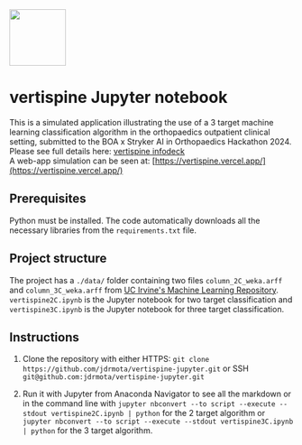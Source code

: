 <img src="https://mediknothealth.web.app/imgs/vertispine-icon.png" width="100px"/>

# vertispine Jupyter notebook
This is a simulated application illustrating the use of a 3 target machine learning classification algorithm in the orthopaedics outpatient clinical setting, submitted to the BOA x Stryker AI in Orthopaedics Hackathon 2024.
<br/>
Please see full details here: [vertispine infodeck](https://vertispine.vercel.app/vertispine.pdf)
<br/>
A web-app simulation can be seen at: [https://vertispine.vercel.app/](https://vertispine.vercel.app/)

## Prerequisites
Python must be installed. The code automatically downloads all the necessary libraries from the `requirements.txt` file.

## Project structure
The project has a `./data/` folder containing two files `column_2C_weka.arff` and `column_3C_weka.arff` from [UC Irvine's Machine Learning Repository](https://archive.ics.uci.edu/dataset/212/vertebral+column).
`vertispine2C.ipynb` is the Jupyter notebook for two target classification and `vertispine3C.ipynb` is the Jupyter notebook for three target classification.

## Instructions
1. Clone the repository with either HTTPS:
`git clone https://github.com/jdrmota/vertispine-jupyter.git`
or SSH
`git@github.com:jdrmota/vertispine-jupyter.git`

2. Run it with Jupyter from Anaconda Navigator to see all the markdown or in the command line with `jupyter nbconvert --to script --execute --stdout vertispine2C.ipynb | python` for the 2 target algorithm or `jupyter nbconvert --to script --execute --stdout vertispine3C.ipynb | python` for the 3 target algorithm.